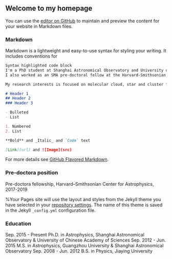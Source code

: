 ## Welcome to my homepage

You can use the [editor on GitHub](https://github.com/ShanghuoLi/shanghuoli.github.io/edit/master/index.md) to maintain and preview the content for your website in Markdown files.

### Markdown

Markdown is a lightweight and easy-to-use syntax for styling your writing. It includes conventions for

```markdown
Syntax highlighted code block
I'm a PhD student at Shanghai Astronomical Observatory and University of Chinese Academy of Sciences, supervised by Dr. Junzhi Wang and Dr. Qizhou Zhang.
I also worked as an SMA pre-doctoral fellow at the Harvard-Smithsonian Center for Astrophysics, supervised by Dr. Qizhou Zhang, in 2017-2019. I will get my PhD degree at the end of 2019.

My research interests is focused on molecular cloud, star and cluster formation, Filament and turbulence. During the period of my PhD, I have used radio, millimeter and sub-millimeter data from, e.g., ALMA, SMA, NOEMA, JVLA, IRAM 30m, JCMT, SMT, KP 12m, CSO, PMO 13.7m, KVN 21m and Tianma 65m, to study the molecular clouds from large scale > 1 pc down to small scale <0.1 pc.

# Header 1
## Header 2
### Header 3

- Bulleted
- List

1. Numbered
2. List

**Bold** and _Italic_ and `Code` text

[Link](url) and ![Image](src)
```

For more details see [GitHub Flavored Markdown](https://guides.github.com/features/mastering-markdown/).

### Pre-doctora position

Pre-doctora fellowship, Harvard–Smithsonian Center for Astrophysics, 2017-2019

%Your Pages site will use the layout and styles from the Jekyll theme you have selected in your [repository settings](https://github.com/ShanghuoLi/shanghuoli.github.io/settings). The name of this theme is saved in the Jekyll `_config.yml` configuration file.

### Education

Sep. 2015 - Present       Ph.D. in Astrophysics, Shanghai Astronomical Observatory & University of Chinese Academy of Sciences
Sep. 2012 - Jun. 2015     M.S. in Astrophysics, Guangzhou University & Shanghai Astronomical Observatory
Sep. 2008 - Jun. 2012     B.S. in Physics, Jiaying University  
